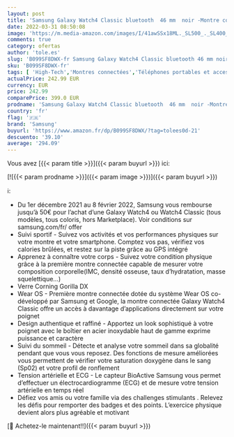 ```yaml
---
layout: post
title: 'Samsung Galaxy Watch4 Classic bluetooth  46 mm  noir -Montre connectée intelligente  lunette tournante  santé  bien-être  sport  IMC  ECG – Version française'
date: 2022-03-31 08:50:08
image: 'https://m.media-amazon.com/images/I/41awSSx18ML._SL500_._SL400_.jpg'
comments: true
category: ofertas
author: 'tole.es'
slug: 'B099SF8DWX-fr Samsung Galaxy Watch4 Classic bluetooth 46 mm noir -Montre...'
sku: 'B099SF8DWX-fr'
tags: [ 'High-Tech','Montres connectées','Téléphones portables et accessoires','samsung', ]
actualPrice: 242.99 EUR
currency: EUR
price: 242.99
comparePrice: 399.0 EUR
prodname: 'Samsung Galaxy Watch4 Classic bluetooth  46 mm  noir -Montre connectée intelligente  lunette tournante  santé  bien-être  sport  IMC  ECG – Version française'
country: 'fr'
flag: '🇫🇷'
brand: 'Samsung'
buyurl: 'https://www.amazon.fr/dp/B099SF8DWX/?tag=tolees0d-21'
descuento: '39.10'
average: '294.09'
---
```


Vous avez [{{< param title >}}]({{< param buyurl >}}) ici:

[![{{< param prodname >}}]({{< param image >}})]({{< param buyurl >}})

ℹ️:

- Du 1er décembre 2021 au 8 février 2022, Samsung vous rembourse jusqu’à 50€ pour l’achat d’une Galaxy Watch4 ou Watch4 Classic (tous modèles, tous coloris, hors Marketplace). Voir conditions sur samsung.com/fr/ offer
- Suivi sportif - Suivez vos activités et vos performances physiques sur votre montre et votre smartphone. Comptez vos pas, vérifiez vos calories brûlées, et restez sur la piste grâce au GPS intégré
- Apprenez à connaître votre corps - Suivez votre condition physique grâce à la première montre connectée capable de mesurer votre composition corporelle(IMC, densité osseuse, taux d’hydratation, masse squelettique…)
- Verre Corning Gorilla DX
- Wear OS - Première montre connectée dotée du système Wear OS co-développé par Samsung et Google, la montre connectée Galaxy Watch4 Classic offre un accès à davantage d’applications directement sur votre poignet
- Design authentique et raffiné - Apportez un look sophistiqué à votre poignet avec le boîtier en acier inoxydable haut de gamme exprime puissance et caractère
- Suivi du sommeil - Détecte et analyse votre sommeil dans sa globalité pendant que vous vous reposez. Des fonctions de mesure améliorées vous permettent de vérifier votre saturation doxygène dans le sang (Sp02) et votre profil de ronflement
- Tension artérielle et ECG - Le capteur BioActive Samsung vous permet d’effectuer un électrocardiogramme (ECG) et de mesure votre tension artérielle en temps réel
- Défiez vos amis ou votre famille via des challenges stimulants . Relevez les défis pour remporter des badges et des points. L’exercice physique devient alors plus agréable et motivant

[🛒 Achetez-le maintenant!!]({{< param buyurl >}})
